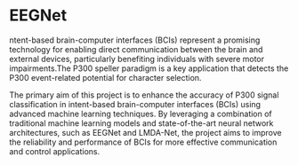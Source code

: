 # EEGNet
<p> ntent-based brain-computer interfaces (BCIs) represent a promising technology for enabling direct 
communication between the brain and external devices, particularly benefiting individuals with severe motor 
impairments.The P300 speller paradigm is a key application that detects the P300 event-related potential for 
character selection.  </p>
 <p> The primary aim of this project is to enhance the accuracy of P300 signal classification in intent-based 
brain-computer interfaces (BCIs) using advanced machine learning techniques. By leveraging a combination 
of traditional machine learning models and state-of-the-art neural network architectures, such as EEGNet and 
LMDA-Net, the project aims to improve the reliability and performance of BCIs for more effective 
communication and control applications.</p>
